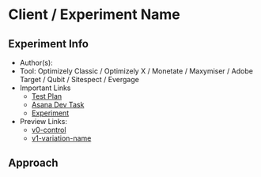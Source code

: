 # Client / Experiment Name


## Experiment Info

- Author(s):
- Tool: Optimizely Classic / Optimizely X / Monetate / Maxymiser / Adobe Target / Qubit / Sitespect / Evergage
- Important Links
  - [Test Plan]()
  - [Asana Dev Task]()
  - [Experiment]()
- Preview Links:
  - [v0-control]()
  - [v1-variation-name]()

## Approach
